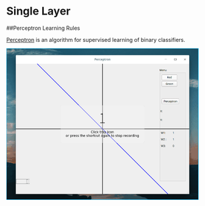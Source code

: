 # Single Layer

##Perceptron Learning Rules

[Perceptron](https://en.wikipedia.org/wiki/Perceptron)  is an algorithm for supervised learning of binary classifiers. 

<img src="perceptron.gif" border="0" />